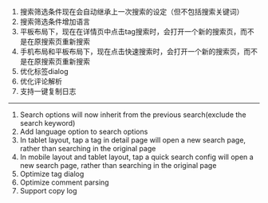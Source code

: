 1. 搜索筛选条件现在会自动继承上一次搜索的设定（但不包括搜索关键词）
2. 搜索筛选条件增加语言
3. 平板布局下，现在在详情页中点击tag搜索时，会打开一个新的搜索页，而不是在原搜索页重新搜索
4. 手机布局和平板布局下，现在点击快速搜索时，会打开一个新的搜索页，而不是在原搜索页重新搜索
5. 优化标签dialog
6. 优化评论解析
7. 支持一键复制日志
------------------------------------------------------------------------------------------

1. Search options will now inherit from the previous search(exclude the search keyword)
2. Add language option to search options
3. In tablet layout, tap a tag in detail page will open a new search page, rather than searching in the original page
4. In mobile layout and tablet layout, tap a quick search config will open a new search page, rather than searching in the original page
5. Optimize tag dialog
6. Optimize comment parsing
7. Support copy log